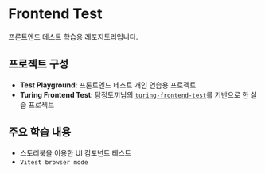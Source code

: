 # Frontend Test

프론트엔드 테스트 학습용 레포지토리입니다.

## 프로젝트 구성
- **Test Playground**: 프론트엔드 테스트 개인 연습용 프로젝트
- **Turing Frontend Test**: 탐정토끼님의 [`turing-frontend-test`](https://github.com/taehee-sp/turing-frontend-test)를 기반으로 한 실습 프로젝트


## 주요 학습 내용
- 스토리북을 이용한 UI 컴포넌트 테스트
- `Vitest browser mode`